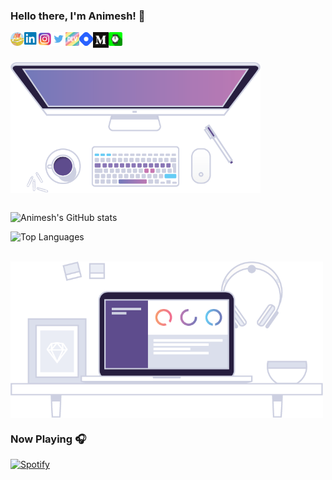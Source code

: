 ### Hello there, I'm Animesh! 👋
<a href="https://anmshpndy.com" target="_blank"><img align="left" alt="anmshpndy.com" width="22px" src="https://github.com/AnimeshPandey/AnimeshPandey/blob/main/icons/Cottage.png"/></a>
<a href="https://www.linkedin.com/in/pandeyanimesh" target="_blank"><img align="left" alt="Animesh P | LinkedIn" width="22px" src="https://github.com/AnimeshPandey/AnimeshPandey/blob/main/icons/linkedin.png"/></a>
<a href="https://www.instagram.com/anmshpndy" target="_blank"><img align="left" alt="Animesh P | Instagram" width="22px" src="https://github.com/AnimeshPandey/AnimeshPandey/blob/main/icons/instagram.png"/></a>
<a href="https://twitter.com/anmshpndy" target="_blank"><img align="left" alt="Animesh P | Twitter" width="22px" src="https://github.com/AnimeshPandey/AnimeshPandey/blob/main/icons/twitter.png"/></a>
<a href="https://dev.to/anmshpndy" target="_blank"><img align="left" alt="Animesh P | Dev.to" width="22px" src="https://github.com/AnimeshPandey/AnimeshPandey/blob/main/icons/dev.png"/></a>
<a href="https://hashnode.com/@anmshpndy" target="_blank"><img align="left" alt="Animesh P | Hashnode" width="22px" src="https://github.com/AnimeshPandey/AnimeshPandey/blob/main/icons/hashnode.png"/></a>
<a href="https://anmshpndy.medium.com/" target="_blank"><img align="left" alt="Animesh P | Medium" width="25px" src="https://github.com/AnimeshPandey/AnimeshPandey/blob/main/icons/medium.png"/></a>
<a href="https://hackernoon.com/u/anmshpndy" target="_blank"><img align="left" alt="Animesh P | HackerNoon" width="22px" src="https://github.com/AnimeshPandey/AnimeshPandey/blob/main/icons/hackernoon.png"/></a>
<br><br>

<img align="center" alt="anmshpndy.com" width="400px" src="https://github.com/AnimeshPandey/AnimeshPandey/blob/main/icons/Workspace1- Flat Lay.png"/>
<br><br>

![Animesh's GitHub stats](https://github-readme-stats.vercel.app/api?username=animeshpandey&show_icons=true&theme=buefy&count_private=true&include_all_commits=true&locale=en)

![Top Languages](https://github-readme-stats.vercel.app/api/top-langs/?username=animeshpandey&langs_count=10&layout=compact&theme=buefy)

<br>
<img align="center" alt="anmshpndy.com" width="500px" src="https://github.com/AnimeshPandey/AnimeshPandey/blob/main/icons/Workspace5.png"/>
<br>

<!-- ### 📕 Latest Blog Post

- [Title 1](https://link-1)

<br/>

### Languages and Tools:

<br />
<br />
-->

### Now Playing 🎧

[![Spotify](https://spotify-recently-played-6w8ea7g4e.vercel.app/api/spotify)](https://open.spotify.com/user/amp9y6eu0h92w99cvljpvjuwn)
<br/>


<!--
**AnimeshPandey/AnimeshPandey** is a ✨ _special_ ✨ repository because its `README.md` (this file) appears on your GitHub profile.

Here are some ideas to get you started:

- 🔭 I’m currently working on ...
- 🌱 I’m currently learning ...
- 👯 I’m looking to collaborate on ...
- 🤔 I’m looking for help with ...
- 💬 Ask me about ...
- 📫 How to reach me: ...
- 😄 Pronouns: ...
- ⚡ Fun fact: ...
-->
